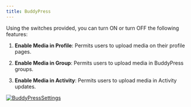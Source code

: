 ```yaml
---
title: BuddyPress
---
```


Using the switches provided, you can turn ON or turn OFF the following features:

1. **Enable Media in Profile**: Permits users to upload media on their profile pages.

	
2. **Enable Media in Group**: Permits users to upload media in BuddyPress groups.

	
3. **Enable Media in Activity**: Permits users to upload media in Activity updates.


[![BuddyPressSettings](https://rtcamp.com/wp-content/uploads/2013/09/BuddyPressSettings.png)](https://rtcamp.com/wp-content/uploads/2013/09/BuddyPressSettings.png)
